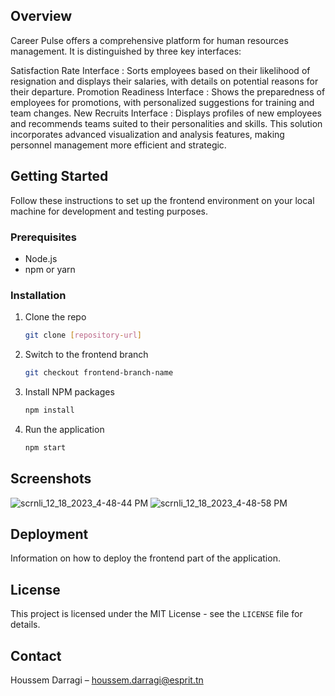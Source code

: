 

## Overview
Career Pulse offers a comprehensive platform for human resources management. It is distinguished by three key interfaces:

Satisfaction Rate Interface : Sorts employees based on their likelihood of resignation and displays their salaries, with details on potential reasons for their departure.
Promotion Readiness Interface : Shows the preparedness of employees for promotions, with personalized suggestions for training and team changes.
New Recruits Interface : Displays profiles of new employees and recommends teams suited to their personalities and skills.
This solution incorporates advanced visualization and analysis features, making personnel management more efficient and strategic.

## Getting Started
Follow these instructions to set up the frontend environment on your local machine for development and testing purposes.

### Prerequisites
- Node.js
- npm or yarn

### Installation
1. Clone the repo
   ```bash
   git clone [repository-url]
   ```
2. Switch to the frontend branch
   ```bash
   git checkout frontend-branch-name
   ```
3. Install NPM packages
   ```bash
   npm install
   ```
4. Run the application
   ```bash
   npm start
   ```

## Screenshots
![scrnli_12_18_2023_4-48-44 PM](https://github.com/houssem9017/Career-Pulse-Frontend/assets/61373518/0a995ffb-dd60-4119-8171-6b36f8e853d5)
![scrnli_12_18_2023_4-48-58 PM](https://github.com/houssem9017/Career-Pulse-Frontend/assets/61373518/ed81d677-c06d-4631-bbc5-95a655fd1995)

## Deployment
Information on how to deploy the frontend part of the application.

## License

This project is licensed under the MIT License - see the `LICENSE` file for details.

## Contact

Houssem Darragi – [houssem.darragi@esprit.tn](mailto:houssem.darragi@esprit.tn)


